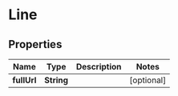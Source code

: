 

# Line

## Properties

Name | Type | Description | Notes
------------ | ------------- | ------------- | -------------
**fullUrl** | **String** |  |  [optional]



